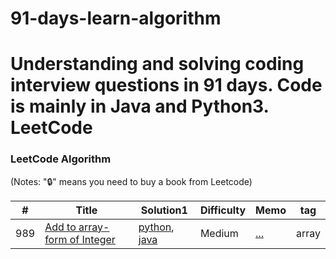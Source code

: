 # 91-days-learn-algorithm
Understanding and solving coding interview questions in 91 days. Code is mainly in Java and Python3.
LeetCode
========

### LeetCode Algorithm

(Notes: "🔒" means you need to buy a book from Leetcode)


| # | Title | Solution1 |Difficulty |Memo       |tag        |  
|---| ----- | --------- |---------- |---------- |---------- |
|989|[Add to array-form of Integer](https://leetcode.com/problems/add-to-array-form-of-integer/) | [python](./day_01/solution.py), [java](.day_01/solution.py)|Medium|[...](...)|array|
